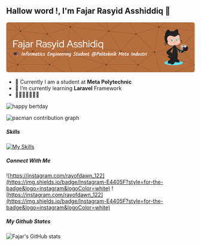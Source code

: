 ## Hallow word !, I'm Fajar Rasyid Asshiddiq 👋

![fajar rasyid](img/github-header-image%20(1).png)

<!--
**fajarRA526/fajarRA526** is a ✨ _special_ ✨ repository because its `README.md` (this file) appears on your GitHub profile.

Here are some ideas to get you started:

- 🔭 I’m currently working on ...
- 🌱 I’m currently learning ...
- 👯 I’m looking to collaborate on ...
- 🤔 I’m looking for help with ...
- 💬 Ask me about ...
- 📫 How to reach me: ...
- 😄 Pronouns: ...
- ⚡ Fun fact: ...
-->
- 🔭 Currently I am a student at **Meta Polytechnic**
- 🌱 I’m currently learning **Laravel** Framework
- 🤗🤗🤗🤗🤗🤗🤗



![happy bertday](img/mario2.gif)



  
  <picture>
  <source media="(prefers-color-scheme: dark)" srcset="https://raw.githubusercontent.com/maurodesouza/maurodesouza/output/pacman-contribution-graph-dark.svg">
  <source media="(prefers-color-scheme: light)" srcset="https://raw.githubusercontent.com/maurodesouza/maurodesouza/output/pacman-contribution-graph.svg">
  <img alt="pacman contribution graph" src="https://raw.githubusercontent.com/maurodesouza/maurodesouza/output/pacman-contribution-graph.svg">
</picture>


##### Skills 
[![My Skills](https://skillicons.dev/icons?i=html,css,js,php,laravel,postman,mysql,figma&theme=light)](https://skillicons.dev)







##### Connect With Me
![https://instagram.com/rayofdawn_122](https://img.shields.io/badge/Instagram-E4405F?style=for-the-badge&logo=instagram&logoColor=white) ![https://instagram.com/rayofdawn_122](https://img.shields.io/badge/Instagram-E4405F?style=for-the-badge&logo=instagram&logoColor=white)

##### My Github States
![Fajar's GitHub stats](https://github-readme-stats.vercel.app/api?username=fajarRA526&show_icons=true&theme=transparent)


